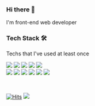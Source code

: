 <h3>Hi there 👋</h3>

I'm front-end web developer

<h3>Tech Stack 🛠</h3>

Techs that I've used at least once

<p>
  <img src="https://img.shields.io/badge/HTML-E34F26?style=flat-square&logo=html5&logoColor=white" /> 
  <img src="https://img.shields.io/badge/CSS-1572B6?style=flat-square&logo=css3&logoColor=white" /> 
  <img src="https://img.shields.io/badge/JavaScript-323330?style=flat-square&logo=javascript&logoColor=F7DF1E" /> 
  <img src="https://img.shields.io/badge/jQuery-0769AD?style=flat-square&logo=jquery&logoColor=white" /> 
  <img src="https://img.shields.io/badge/Vue-35495E?style=flat-square&logo=vuedotjs&logoColor=4FC08D" /> 
  <br />
  <img src="https://img.shields.io/badge/Node.js-339933?style=flat-square&logo=nodedotjs&logoColor=white" /> 
  <img src="https://img.shields.io/badge/npm-CB3837?style=flat-square&logo=npm&logoColor=white" /> 
  <img src="https://img.shields.io/badge/Yarn-2C8EBB?style=flat-square&logo=yarn&logoColor=white" /> 
  <img src="https://img.shields.io/badge/Git-F05032?style=flat-square&logo=git&logoColor=white" /> 
  <img src="https://img.shields.io/badge/GitHub-100000?style=flat-square&logo=github&logoColor=white" /> 
  <img src="https://img.shields.io/badge/Bitbucket-330F63?style=flat-square&logo=bitbucket&logoColor=white" /> 
</p>

<br />

[![Hits](https://hits.seeyoufarm.com/api/count/incr/badge.svg?url=https%3A%2F%2Fgithub.com%2FJaehyeokk)](https://hits.seeyoufarm.com)
<a href="jaehyeokk.github.io" target="_blank"><img src="https://img.shields.io/static/v1?label&message=Tech Blog&color=blue" /></a>
